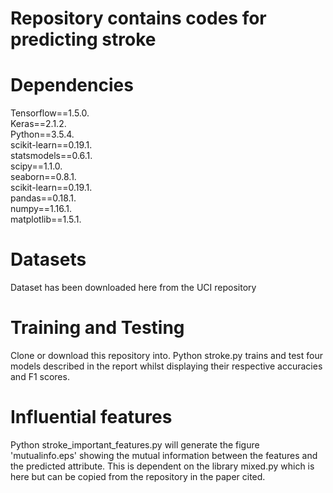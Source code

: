 # Repository contains codes for predicting stroke

# Dependencies

Tensorflow==1.5.0.  
Keras==2.1.2.  
Python==3.5.4.    
scikit-learn==0.19.1.      
statsmodels==0.6.1.    
scipy==1.1.0.    
seaborn==0.8.1.    
scikit-learn==0.19.1.    
pandas==0.18.1.    
numpy==1.16.1.    
matplotlib==1.5.1.  


# Datasets
Dataset has been downloaded here from the UCI repository



# Training and Testing
Clone or download this repository into. Python stroke.py trains and test four models described in the report whilst displaying their respective accuracies and F1 scores. 



# Influential features
Python stroke_important_features.py will generate the figure 'mutualinfo.eps' showing the mutual information between  the features and the predicted attribute. This is dependent on the library mixed.py which is here but can be copied from the repository in the paper cited.  
